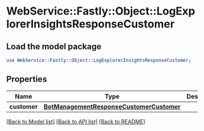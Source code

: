 # WebService::Fastly::Object::LogExplorerInsightsResponseCustomer

## Load the model package
```perl
use WebService::Fastly::Object::LogExplorerInsightsResponseCustomer;
```

## Properties
Name | Type | Description | Notes
------------ | ------------- | ------------- | -------------
**customer** | [**BotManagementResponseCustomerCustomer**](BotManagementResponseCustomerCustomer.md) |  | [optional] 

[[Back to Model list]](../README.md#documentation-for-models) [[Back to API list]](../README.md#documentation-for-api-endpoints) [[Back to README]](../README.md)


